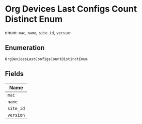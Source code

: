 
# Org Devices Last Configs Count Distinct Enum

enum: `mac`, `name`, `site_id`, `version`

## Enumeration

`OrgDevicesLastConfigsCountDistinctEnum`

## Fields

| Name |
|  --- |
| `mac` |
| `name` |
| `site_id` |
| `version` |

